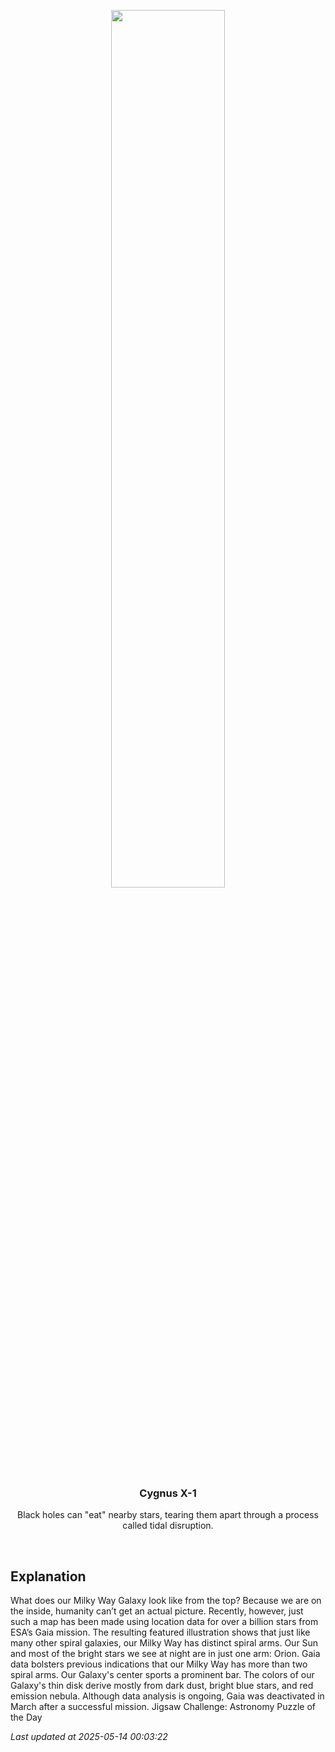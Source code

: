 <p align='center'>
    <img src='https://apod.nasa.gov/apod/image/2505/MilkyWayTop_Gaia_960.jpg' width='60%' />
    <h3 align="center">Cygnus X-1</h3>
    <p align="center">Black holes can "eat" nearby stars, tearing them apart through a process called tidal disruption.</p>
</p>
<br/>

Explanation
--
What does our Milky Way Galaxy look like from the top? Because we are on the inside, humanity can’t get an actual picture. Recently, however, just such a map has been made using location data for over a billion stars from ESA’s Gaia mission. The resulting featured illustration shows that just like many other spiral galaxies, our Milky Way has distinct spiral arms.  Our Sun and most of the bright stars we see at night are in just one arm: Orion. Gaia data bolsters previous indications that our Milky Way has more than two spiral arms. Our Galaxy's center sports a prominent bar.  The colors of our Galaxy's thin disk derive mostly from dark dust, bright blue stars, and red emission nebula. Although data analysis is ongoing, Gaia was deactivated in March after a successful mission.   Jigsaw Challenge: Astronomy Puzzle of the Day


*Last updated at 2025-05-14 00:03:22*
